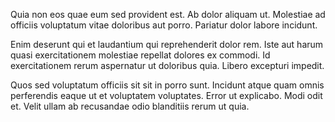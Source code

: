 Quia non eos quae eum sed provident est. Ab dolor aliquam ut. Molestiae ad officiis voluptatum vitae doloribus aut porro. Pariatur dolor labore incidunt.
 Enim deserunt qui et laudantium qui reprehenderit dolor rem. Iste aut harum quasi exercitationem molestiae repellat dolores ex commodi. Id exercitationem rerum aspernatur ut doloribus quia. Libero excepturi impedit.
 Quos sed voluptatum officiis sit sit in porro sunt. Incidunt atque quam omnis perferendis eaque ut et voluptatem voluptates. Error ut explicabo. Modi odit et. Velit ullam ab recusandae odio blanditiis rerum ut quia.